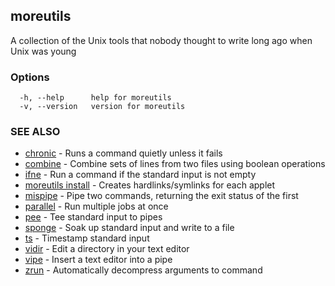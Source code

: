 ## moreutils

A collection of the Unix tools that nobody thought to write long ago when Unix was young

### Options

```
  -h, --help      help for moreutils
  -v, --version   version for moreutils
```

### SEE ALSO

* [chronic](chronic.md)	 - Runs a command quietly unless it fails
* [combine](combine.md)	 - Combine sets of lines from two files using boolean operations
* [ifne](ifne.md)	 - Run a command if the standard input is not empty
* [moreutils install](moreutils_install.md)	 - Creates hardlinks/symlinks for each applet
* [mispipe](mispipe.md)	 - Pipe two commands, returning the exit status of the first
* [parallel](parallel.md)	 - Run multiple jobs at once
* [pee](pee.md)	 - Tee standard input to pipes
* [sponge](sponge.md)	 - Soak up standard input and write to a file
* [ts](ts.md)	 - Timestamp standard input
* [vidir](vidir.md)	 - Edit a directory in your text editor
* [vipe](vipe.md)	 - Insert a text editor into a pipe
* [zrun](zrun.md)	 - Automatically decompress arguments to command

